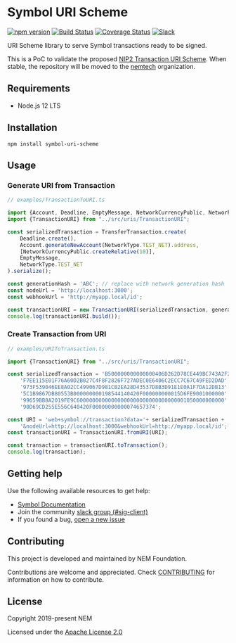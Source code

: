# Symbol URI Scheme

[![npm version](https://badge.fury.io/js/symbol-uri-scheme.svg)](https://badge.fury.io/js/symbol-uri-scheme)
[![Build Status](https://travis-ci.com/nemfoundation/symbol-uri-scheme.svg?branch=master)](https://travis-ci.com/nemfoundation/symbol-uri-scheme)
[![Coverage Status](https://coveralls.io/repos/github/nemfoundation/symbol-uri-scheme/badge.svg?branch=master)](https://coveralls.io/github/nemfoundation/symbol-uri-scheme?branch=master)
[![Slack](https://img.shields.io/badge/chat-on%20slack-green.svg)](https://symbol.slack.com/messages/CB0UU89GS//)

URI Scheme library to serve Symbol transactions ready to be signed.

This is a PoC to validate the proposed [NIP2 Transaction URI Scheme](https://github.com/nemtech/NIP/issues/6). When stable, the repository will be moved to the [nemtech](https://github.com/nemtech) organization.

## Requirements

- Node.js 12 LTS

## Installation

``npm install symbol-uri-scheme``

## Usage

### Generate URI from Transaction

```ts
// examples/TransactionToURI.ts

import {Account, Deadline, EmptyMessage, NetworkCurrencyPublic, NetworkType, TransferTransaction} from 'symbol-sdk';
import {TransactionURI} from "../src/uris/TransactionURI";

const serializedTransaction = TransferTransaction.create(
    Deadline.create(),
    Account.generateNewAccount(NetworkType.TEST_NET).address,
    [NetworkCurrencyPublic.createRelative(10)],
    EmptyMessage,
    NetworkType.TEST_NET
).serialize();

const generationHash = 'ABC'; // replace with network generation hash
const nodeUrl = 'http://localhost:3000';
const webhookUrl = 'http://myapp.local/id';

const transactionURI = new TransactionURI(serializedTransaction, generationHash, nodeUrl, webhookUrl);
console.log(transactionURI.build());

```

### Create Transaction from URI

```ts
// examples/URIToTransaction.ts

import {TransactionURI} from "../src/uris/TransactionURI";

const serializedTransaction = 'B500000000000000406D262D78CE449BC743A2F27FFE05A677A922C6FBA0B6FD' +
    'F7EE115E01F76A60D2B027C4F8F2826F727ADEC0E6406C2ECC7C67C49FED2DAD' +
    '973F539046EE8A02CC499067D981CB2EA28D43537D8B3D91E1E0A1F7DA12DB13' +
    '5C1B9867DB80553B000000000198544140420F000000000015D6FE9001000000' +
    '99659BB8A2019FE9C60000000000000000000000000000000001050000000000' +
    '90D69CD255E556C640420F00000000000074657374';

const URI = 'web+symbol://transaction?data='+ serializedTransaction + '&generationHash=test' +
    '&nodeUrl=http://localhost:3000&webhookUrl=http://myapp.local/id';
const transactionURI = TransactionURI.fromURI(URI);

const transaction = transactionURI.toTransaction();
console.log(transaction);

```

## Getting help

Use the following available resources to get help:

- [Symbol Documentation][docs]
- Join the community [slack group (#sig-client)][slack] 
- If you found a bug, [open a new issue][issues]

## Contributing

This project is developed and maintained by NEM Foundation.

Contributions are welcome and appreciated. 
Check [CONTRIBUTING](CONTRIBUTING.md) for information on how to contribute.

## License

Copyright 2019-present NEM

Licensed under the [Apache License 2.0](LICENSE)

[self]: https://github.com/nemfoundation/symbol-uri-scheme
[docs]: https://nemtech.github.io
[issues]: https://github.com/nemfoundation/symbol-uri-scheme/issues
[slack]: https://join.slack.com/t/nem2/shared_invite/enQtMzY4MDc2NTg0ODgyLWZmZWRiMjViYTVhZjEzOTA0MzUyMTA1NTA5OWQ0MWUzNTA4NjM5OTJhOGViOTBhNjkxYWVhMWRiZDRkOTE0YmU
